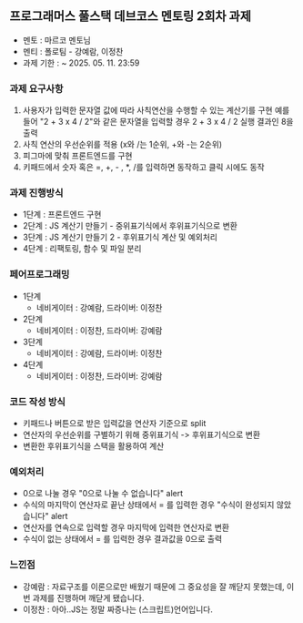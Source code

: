 ## 프로그래머스 풀스택 데브코스 멘토링 2회차 과제

- 멘토 : 마르코 멘토님
- 멘티 : 폴로팀 - 강예람, 이정찬
- 과제 기한 : ~ 2025. 05. 11. 23:59

### 과제 요구사항

1. 사용자가 입력한 문자열 값에 따라 사칙연산을 수행할 수 있는 계산기를 구현
   예를 들어 "2 + 3 x 4 / 2"와 같은 문자열을 입력할 경우 2 + 3 x 4 / 2 실행 결과인 8을 출력
2. 사칙 연산의 우선순위를 적용 (x와 /는 1순위, +와 -는 2순위)
3. 피그마에 맞춰 프론트엔드를 구현
4. 키패드에서 숫자 혹은 =, +, - , \*, /를 입력하면 동작하고 클릭 시에도 동작

### 과제 진행방식

- 1단계 : 프론트엔드 구현
- 2단계 : JS 계산기 만들기 - 중위표기식에서 후위표기식으로 변환
- 3단계 : JS 계산기 만들기 2 - 후위표기식 계산 및 예외처리
- 4단계 : 리팩토링, 함수 및 파일 분리

### 페어프로그래밍

- 1단계
  - 네비게이터 : 강예람, 드라이버: 이정찬
- 2단계
  - 네비게이터 : 이정찬, 드라이버: 강예람
- 3단계
  - 네비게이터 : 강예람, 드라이버: 이정찬
- 4단계
  - 네비게이터 : 이정찬, 드라이버: 강예람

### 코드 작성 방식

- 키패드나 버튼으로 받은 입력값을 연산자 기준으로 split
- 연산자의 우선순위를 구별하기 위해 중위표기식 -> 후위표기식으로 변환
- 변환한 후위표기식을 스택을 활용하여 계산

### 예외처리

- 0으로 나눌 경우 "0으로 나눌 수 없습니다" alert
- 수식의 마지막이 연산자로 끝난 상태에서 = 를 입력한 경우 "수식이 완성되지 않았습니다" alert
- 연산자를 연속으로 입력할 경우 마지막에 입력한 연산자로 변환
- 수식이 없는 상태에서 = 를 입력한 경우 결과값을 0으로 출력

### 느낀점

- 강예람 : 자료구조를 이론으로만 배웠기 때문에 그 중요성을 잘 깨닫지 못했는데, 이번 과제를 진행하며 깨닫게 됐습니다.
- 이정찬 : 아아..JS는 정말 짜증나는 (스크립트)언어입니다.
